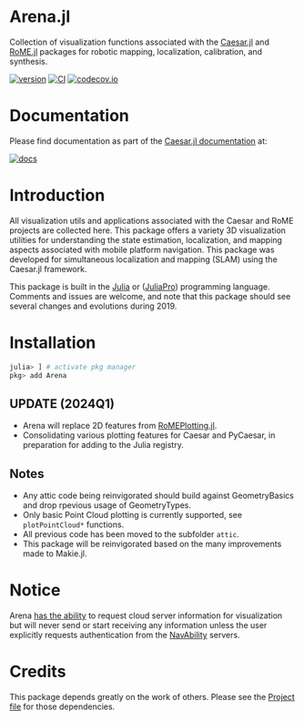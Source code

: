 # Arena.jl

Collection of visualization functions associated with the [Caesar.jl](http://www.github.com/JuliaRobotics/Caesar.jl.git) and [RoME.jl](http://www.github.com/JuliaRobotics/RoME.jl.git) packages for robotic mapping, localization, calibration, and synthesis.

[![version](https://juliahub.com/docs/General/Arena/stable/version.svg)](https://juliahub.com/ui/Packages/General/Arena)
[![CI](https://github.com/JuliaRobotics/Arena.jl/actions/workflows/CI.yml/badge.svg)](https://github.com/JuliaRobotics/Arena.jl/actions/workflows/CI.yml)
[![codecov.io](https://codecov.io/github/JuliaRobotics/Arena.jl/coverage.svg?branch=master)](https://codecov.io/github/JuliaRobotics/Arena.jl?branch=master)


# Documentation

Please find documentation as part of the [Caesar.jl documentation](http://www.juliarobotics.org/Caesar.jl/latest/concepts/arena_visualizations/) at:

[![docs](https://img.shields.io/badge/docs-latest-blue.svg)](http://www.juliarobotics.org/Caesar.jl/latest/concepts/arena_visualizations/)

# Introduction

All visualization utils and applications associated with the Caesar and RoME projects are collected here.  This package offers a variety 3D visualization utilities for understanding the state estimation, localization, and mapping aspects associated with mobile platform navigation.  This package was developed for simultaneous localization and mapping (SLAM) using the Caesar.jl framework.

This package is built in the [Julia](http://www.julialang.org) or ([JuliaPro](http://www.juliacomputing.com)) programming language.  Comments and issues are welcome, and note that this package should see several changes and evolutions during 2019.

# Installation

```julia
julia> ] # activate pkg manager
pkg> add Arena
```

## UPDATE (2024Q1)

- Arena will replace 2D features from [RoMEPlotting.jl](http://www.github.com/JuliaRobotics/RoMEPlotting.jl).  
- Consolidating various plotting features for Caesar and PyCaesar, in preparation for adding to the Julia registry.

## Notes

- Any attic code being reinvigorated should build against GeometryBasics and drop rpevious usage of GeometryTypes.
- Only basic Point Cloud plotting is currently supported, see `plotPointCloud*` functions.
- All previous code has been moved to the subfolder `attic`.
- This package will be reinvigorated based on the many improvements made to Makie.jl.

# Notice

Arena [has the ability](https://github.com/JuliaRobotics/Arena.jl/blob/99a2ce22b25befaba294a9b9828ec8650520db64/src/Amphitheatre/Amphitheatre.jl#L10) to request cloud server information for visualization but will never send or start receiving any information unless the user explicitly requests authentication from the [NavAbility](https://www.wherewhen.ai) servers.

# Credits

This package depends greatly on the work of others.  Please see the [Project file](/Project.toml) for those dependencies.
